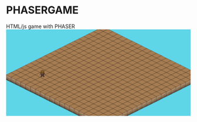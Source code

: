 # PHASERGAME
 HTML/js game with PHASER
 ![Screenshot](https://github.com/joly534/PHASERGAME/blob/master/screenshot.png) 